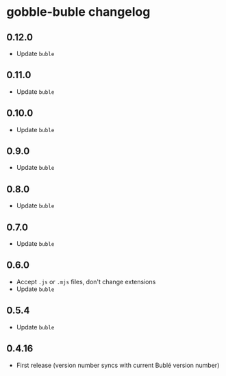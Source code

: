 # gobble-buble changelog

## 0.12.0

* Update `buble`

## 0.11.0

* Update `buble`

## 0.10.0

* Update `buble`

## 0.9.0

* Update `buble`

## 0.8.0

* Update `buble`

## 0.7.0

* Update `buble`

## 0.6.0

* Accept `.js` or `.mjs` files, don't change extensions
* Update `buble`

## 0.5.4

* Update `buble`

## 0.4.16

* First release (version number syncs with current Bublé version number)
